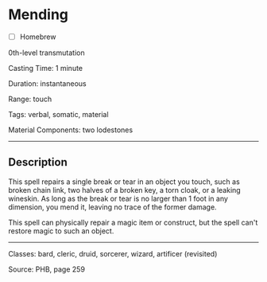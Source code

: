 # Mending

- [ ] Homebrew

0th-level transmutation

Casting Time: 1 minute

Duration: instantaneous

Range: touch

Tags: verbal, somatic, material

Material Components: two lodestones

---

## Description
This spell repairs a single break or tear in an object you touch, such as broken chain link, two halves of a broken key, a torn cloak, or a leaking wineskin. As long as the break or tear is no larger than 1 foot in any dimension, you mend it, leaving no trace of the former damage.

This spell can physically repair a magic item or construct, but the spell can't restore magic to such an object.

---

Classes: bard, cleric, druid, sorcerer, wizard, artificer (revisited)

Source: PHB, page 259

